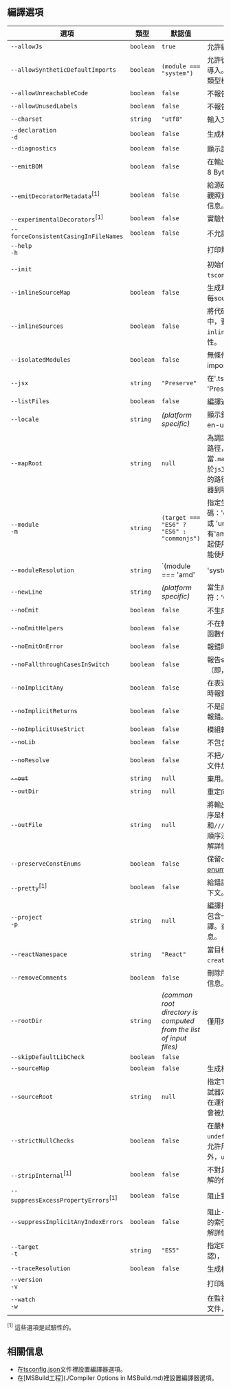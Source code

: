 ## 編譯選項

選項                                     | 類型      | 默認值                    | 描述
----------------------------------------|-----------|--------------------------|----------------------------------------------------------------------
`--allowJs`                             | `boolean` |  `true`                  | 允許編譯javascript文件。
`--allowSyntheticDefaultImports`        | `boolean` | `(module === "system")`  | 允許從沒有設置默認導出的模組中默認導入。這並不影響代碼的顯示，僅為了類型檢查。
`--allowUnreachableCode`                | `boolean` | `false`                  | 不報告執行不到的代碼錯誤。
`--allowUnusedLabels`                   | `boolean` | `false`                  | 不報告未使用的標籤錯誤。
`--charset`                             | `string`  | `"utf8"`                 | 輸入文件的字符集。
`--declaration`<br/>`-d`                | `boolean` | `false`                  | 生成相應的'.d.ts'文件。
`--diagnostics`                         | `boolean` | `false`                  | 顯示診斷信息。
`--emitBOM`                             | `boolean` | `false`                  | 在輸出文件的開頭加入BOM頭（UTF-8 Byte Order Mark）。
`--emitDecoratorMetadata`<sup>[1]</sup> | `boolean` | `false`                  | 給源碼裡的裝飾器聲明加上設計類型自觀照資料。查看[issue #2577](https://github.com/Microsoft/TypeScript/issues/2577)瞭解更多信息。
`--experimentalDecorators`<sup>[1]</sup>| `boolean` | `false`                  | 實驗性啟用ES7裝飾器支持。
`--forceConsistentCasingInFileNames`    | `boolean` | `false`                  | 不允許不一致包裝引用相同的文件。
`--help`<br/>`-h`                       |           |                          | 打印幫助信息。
`--init`                                |           |                          | 初始化TypeScript項目並創建一個`tsconfig.json`文件。
`--inlineSourceMap`                     | `boolean` | `false`                  | 生成單個sourcemaps文件，而不是將每sourcemaps生成不同的文件。
`--inlineSources`                       | `boolean` | `false`                  | 將代碼與sourcemaps生成到一個文件中，要求同時設置了`--inlineSourceMap`或`--sourceMap`屬性。
`--isolatedModules`                     | `boolean` | `false`                  | 無條件地給沒有解析的文件生成imports。
`--jsx`                                 | `string`  | `"Preserve"`             | 在'.tsx'文件裡支持JSX：'React' 或 'Preserve'。查看[JSX](./JSX.md)。
`--listFiles`                           | `boolean` | `false`                  | 編譯過程中打印文件名。
`--locale`                              | `string`  | *(platform specific)*    | 顯示錯誤信息時使用的語言，比如：en-us。
`--mapRoot`                             | `string`  | `null`                   | 為調試器指定指定sourcemap文件的路徑，而不是使用生成時的路徑。當`.map`文件是在運行時指定的，並不同於`js`文件的地址時使用這個標記。指定的路徑會嵌入到`sourceMap`裡告訴調試器到哪裡去找它們。
`--module`<br/>`-m`                     | `string`  | `(target === "ES6" ? "ES6" : "commonjs")`                                 | 指定生成哪個模組系統代碼：'commonjs'，'amd'，'system'，或 'umd'或'es2015'。只有'amd'和'system'能和`--outFile`一起使用。當目標是ES5或以下的時候不能使用'es2015'。
`--moduleResolution`                    | `string`  | `(module === 'amd' | 'system' | 'ES6' ? 'classic' : 'node')`              | 決定如何處理模組。或者是'node'對於Node.js/io.js，或者是'classic'（默認）。查看[模組解析](./Module Resolution.md)瞭解詳情。
`--newLine`                             | `string`  | *(platform specific)*    | 當生成文件時指定行結束符：'CRLF'（dos）或 'LF' （unix）。
`--noEmit`                              | `boolean` | `false`                  | 不生成輸出文件。
`--noEmitHelpers`                       | `boolean` | `false`                  | 不在輸出文件中生成用戶自定義的幫助函數代碼，如`__extends`。
`--noEmitOnError`                       | `boolean` | `false`                  | 報錯時不生成輸出文件。
`--noFallthroughCasesInSwitch`          | `boolean` | `false`                  | 報告switch語句的fallthrough錯誤。（即，不允許switch的case語句貫穿）
`--noImplicitAny`                       | `boolean` | `false`                  | 在表達式和聲明上有隱含的'any'類型時報錯。
`--noImplicitReturns`                   | `boolean` | `false`                  | 不是函數的所有返回路徑都有返回值時報錯。
`--noImplicitUseStrict`                 | `boolean` | `false`                  | 模組輸出中不包含'use strict'指令。
`--noLib`                               | `boolean` | `false`                  | 不包含默認的庫文件（lib.d.ts）。
`--noResolve`                           | `boolean` | `false`                  | 不把`/// <reference``>`或模組導入的文件加到編譯文件列表。
~~`--out`~~                             | `string`  | `null`                   | 棄用。使用 `--outFile` 代替。
`--outDir`                              | `string`  | `null`                   | 重定向輸出目錄。
`--outFile`                             | `string`  | `null`                   | 將輸出文件合併為一個文件。合併的順序是根據傳入編譯器的文件順序和`///<reference``>`和`import`的文件順序決定的。查看輸出文件順序文件瞭解詳情。
`--preserveConstEnums`                  | `boolean` | `false`                  | 保留`const`和`enum`聲明。查看[const enums documentation](https://github.com/Microsoft/TypeScript/blob/master/doc/spec.md#94-constant-enum-declarations)瞭解詳情。
`--pretty`<sup>[1]</sup>                | `boolean` | `false`                  | 給錯誤和消息設置樣式，使用顏色和上下文。
`--project`<br/>`-p`                    | `string`  | `null`                   | 編譯指定目錄下的項目。這個目錄應該包含一個`tsconfig.json`文件來管理編譯。查看[tsconfig.json](./tsconfig.json.md)文檔瞭解更多信息。
`--reactNamespace`                      | `string`  | `"React"`                | 當目標為生成'react' JSX時，指定`createElement`和`__spread`的調用物件
`--removeComments`                      | `boolean` | `false`                  | 刪除所有註釋，除了以`/!*`開頭的版權信息。
`--rootDir`                             | `string`  | *(common root directory is computed from the list of input files)*   | 僅用來控制輸出的目錄結構`--outDir`。
`--skipDefaultLibCheck`                 | `boolean` | `false`                  |
`--sourceMap`                           | `boolean` | `false`                  | 生成相應的'.map'文件。
`--sourceRoot`                          | `string`  | `null`                   | 指定TypeScript源文件的路徑，以便調試器定位。當TypeScript文件的位置是在運行時指定時使用此標記。路徑信息會被加到`sourceMap`裡。
`--strictNullChecks`                    | `boolean` | `false`                  | 在嚴格的`null`檢查模式下，`null`和`undefined`值不包含在任何類型裡，只允許用它們自己和`any`來賦值（有個例外，`undefined`可以賦值到`void`）。
`--stripInternal`<sup>[1]</sup>         | `boolean` | `false`                  | 不對具有`/** @internal */` JSDoc註解的代碼生成代碼。
`--suppressExcessPropertyErrors`<sup>[1]</sup> | `boolean` | `false`           | 阻止對物件字面量的額外屬性檢查。
`--suppressImplicitAnyIndexErrors`      | `boolean` | `false`                  | 阻止`--noImplicitAny`對缺少索引簽名的索引物件報錯。查看[issue #1232](https://github.com/Microsoft/TypeScript/issues/1232#issuecomment-64510362)瞭解詳情。
`--target`<br/>`-t`                     | `string`  | `"ES5"`                  | 指定ECMAScript目標版本'ES3' (默認)，'ES5'，或'ES6'<sup>[1]</sup>
`--traceResolution`                     | `boolean` | `false`                  | 生成模組解析日誌信息
`--version`<br/>`-v`                    |           |                          | 打印編譯器版本號。
`--watch`<br/>`-w`                      |           |                          | 在監視模式下運行編譯器。會監視輸出文件，在它們改變時重新編譯。

<sup>[1]</sup> 這些選項是試驗性的。

## 相關信息

* 在[tsconfig.json](./tsconfig.json.md)文件裡設置編譯器選項。
* 在[MSBuild工程](./Compiler Options in MSBuild.md)裡設置編譯器選項。
